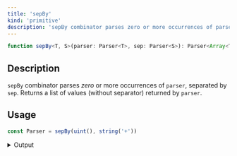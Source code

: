 ```yaml
---
title: 'sepBy'
kind: 'primitive'
description: 'sepBy combinator parses zero or more occurrences of parser, separated by sep. Returns a list of values (without separator) returned by parser.'
---
```


```typescript {{ withLineNumbers: false }}
function sepBy<T, S>(parser: Parser<T>, sep: Parser<S>): Parser<Array<T>>
```

## Description

`sepBy` combinator parses *zero* or more occurrences of `parser`, separated by `sep`. Returns a list of values (without separator) returned by `parser`.

## Usage

```typescript
const Parser = sepBy(uint(), string('+'))
```

<details>
  <summary>Output</summary>

  ### Success

  ```typescript
  run(Parser).with('1+2+3+4')

  {
    isOk: true,
    pos: 7,
    value: [ 1, 2, 3, 4 ]
  }
  ```

  ```typescript
  run(Parser).with('1-two')

  {
    isOk: true,
    pos: 1,
    value: [ 1 ]
  }
  ```

  ### Failure

  ```typescript
  run(Parser).with('one+two')

  {
    isOk: true,
    pos: 0,
    value: []
  }
  ```
</details>

